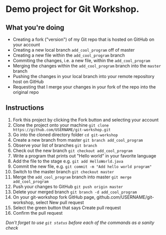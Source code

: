 # Demo project for Git Workshop.

## What you're doing
- Creating a fork ("version") of my Git repo that is hosted on GitHub on your account
- Creating a new local branch `add_cool_program` off of master
- Creating a new file within the `add_cool_program` branch
- Commiting the changes, i.e. a new file, within the `add_cool_program`
- Merging the changes within the `add_cool_program` branch into the `master` branch
- Pushing the changes in your local branch into your remote repository host on GitHub
- Requesting that I merge your changes in your fork of the repo into the original repo

## Instructions
1. Fork this project by clicking the Fork button and selecting your account
1. Clone the project onto your machine `git clone https://github.com/USERNAME/git-workshop.git`
1. Go into the cloned directory folder `cd git-workshop`
1. Create a new branch from master `git branch add_cool_program`
1. Observe your list of branches `git branch`
1. Check out the new branch `git checkout add_cool_program`
1. Write a program that prints out "Hello world" in your favorite language
1. Add the file to the stage e.g. `git add HelloWorld.java`
1. Commit the new file, e.g. `git commit -m "Add hello world program"`
1. Switch to the master branch `git checkout master`
1. Merge the `add_cool_program` branch into master `git merge add_cool_program`
1. Push your changes to GitHub `git push origin master`
1. Delete your merged branch `git branch -d add_cool_program`
1. On your git-workshop fork GitHub page, github.com/USERNAME/git-workshop, select New pull request
1. Select the green button that says Create pull request 
1. Confirm the pull request

*Don't forget to use `git status` before each of the commands as a sanity check*
